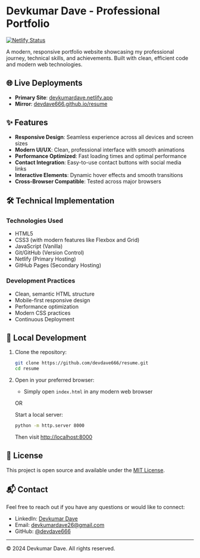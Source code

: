 # Devkumar Dave - Professional Portfolio

[![Netlify Status](https://api.netlify.com/api/v1/badges/your-site-id/deploy-status)](https://devkumardave.netlify.app/)

A modern, responsive portfolio website showcasing my professional journey, technical skills, and achievements. Built with clean, efficient code and modern web technologies.

## 🌐 Live Deployments

- **Primary Site**: [devkumardave.netlify.app](https://devkumardave.netlify.app/)
- **Mirror**: [devdave666.github.io/resume](https://devdave666.github.io/resume/)

## ✨ Features

- **Responsive Design**: Seamless experience across all devices and screen sizes
- **Modern UI/UX**: Clean, professional interface with smooth animations
- **Performance Optimized**: Fast loading times and optimal performance
- **Contact Integration**: Easy-to-use contact buttons with social media links
- **Interactive Elements**: Dynamic hover effects and smooth transitions
- **Cross-Browser Compatible**: Tested across major browsers

## 🛠️ Technical Implementation

### Technologies Used

- HTML5
- CSS3 (with modern features like Flexbox and Grid)
- JavaScript (Vanilla)
- Git/GitHub (Version Control)
- Netlify (Primary Hosting)
- GitHub Pages (Secondary Hosting)

### Development Practices

- Clean, semantic HTML structure
- Mobile-first responsive design
- Performance optimization
- Modern CSS practices
- Continuous Deployment

## 🚀 Local Development

1. Clone the repository:
   ```bash
   git clone https://github.com/devdave666/resume.git
   cd resume
   ```

2. Open in your preferred browser:
   - Simply open `index.html` in any modern web browser
   
   OR
   
   Start a local server:
   ```bash
   python -m http.server 8000
   ```
   Then visit [http://localhost:8000](http://localhost:8000)

## 📝 License

This project is open source and available under the [MIT License](LICENSE).

## 📬 Contact

Feel free to reach out if you have any questions or would like to connect:

- LinkedIn: [Devkumar Dave](https://linkedin.com/in/devkumar-dave)
- Email: devkumardave26@gmail.com
- GitHub: [@devdave666](https://github.com/devdave666)

---

© 2024 Devkumar Dave. All rights reserved.
